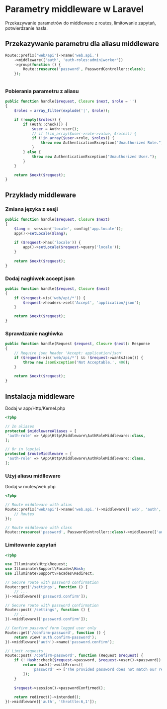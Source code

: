 # Parametry middleware w Laravel
Przekazywanie parametrów do middleware z routes, limitowanie zapytań, potwierdzanie hasła.

## Przekazywanie parametru dla aliasu middleware

```php
Route::prefix('web/api')->name('web.api.')
	->middleware(['auth', 'auth-roles:admin|worker'])
	->group(function () {
		Route::resource('password', PasswordController::class);
	});
  
```

### Pobierania parametru z aliasu

```php
public function handle($request, Closure $next, $role = '')
{
	$roles = array_filter(explode('|', $role));

	if (!empty($roles)) {
		if (Auth::check()) {
			$user = Auth::user();
			// if (!in_array($user->role->value, $roles)) {
			if (!in_array($user->role, $roles)) {
				throw new AuthenticationException("Unauthorized Role.");
			}
		} else {
			throw new AuthenticationException("Unauthorized User.");
		}
	}

	return $next($request);
}
```

## Przykłady middleware

### Zmiana języka z sesji

```php
public function handle($request, Closure $next)
{
	$lang =  session('locale', config('app.locale'));
	app()->setLocale($lang);
	
	if ($request->has('locale')) {
		app()->setLocale($request->query('locale'));
	}
	
	return $next($request);
}
```

### Dodaj nagłówek accept json

```php
public function handle($request, Closure $next)
{
	if ($request->is('web/api/*')) {
		$request->headers->set('Accept', 'application/json');
	}

	return $next($request);
}
```

### Sprawdzanie nagłówka

```php
public function handle(Request $request, Closure $next): Response
{
	// Require json header 'Accept: application/json'
	if ($request->is('web/api/*') && !$request->wantsJson()) {
		throw new JsonException('Not Acceptable.', 406);
	}
	
	return $next($request);
}
```

## Instalacja middleware
Dodaj w app/Http/Kernel.php

```php
<?php

// In aliases
protected $middlewareAliases = [
 'auth-role' => \App\Http\Middleware\AuthRoleMiddleware::class,
];

// Or in (opcja)
protected $routeMiddleware = [
 'auth-role' => \App\Http\Middleware\AuthRoleMiddleware::class,
];
```

### Użyj aliasu midlleware
Dodaj w routes/web.php

```php
<?php

// Route middleware with alias
Route::prefix('web/api')->name('web.api.')->middleware(['web', 'auth', 'auth-role:user|admin|worker'])->group(function () {
	// Routes
});

// Route middleware with class
Route::resource('password', PasswordController::class)->middleware(['auth', ForceJsonMiddleware::class, ChangeLocaleMiddleware::class]);	
```

### Limitowanie zapytań

```php
<?php

use Illuminate\Http\Request;
use Illuminate\Support\Facades\Hash;
use Illuminate\Support\Facades\Redirect;

// Secure route with password confirmation
Route::get('/settings', function () {
    // ...
})->middleware(['password.confirm']);

// Secure route with password confirmation
Route::post('/settings', function () {
    // ...
})->middleware(['password.confirm']);

// Confirm password form logged user only
Route::get('/confirm-password', function () {
    return view('auth.confirm-password');
})->middleware('auth')->name('password.confirm');

// Limit requests
Route::post('/confirm-password', function (Request $request) {
    if (! Hash::check($request->password, $request->user()->password)) {
        return back()->withErrors([
            'password' => ['The provided password does not match our records.']
        ]);
    }
 
    $request->session()->passwordConfirmed();
 
    return redirect()->intended();
})->middleware(['auth', 'throttle:6,1']);
```
